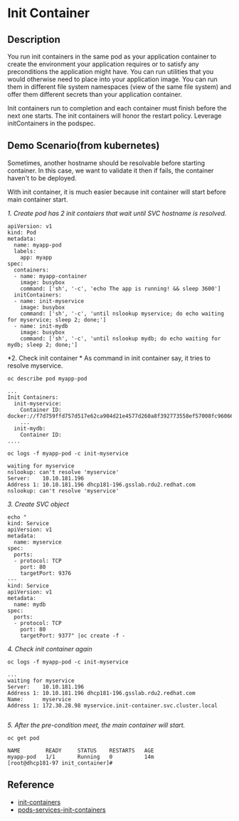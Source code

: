 # Init Container

## Description
You run init containers in the same pod as your application container to create the environment your application requires or to satisfy any preconditions the application might have. You can run utilities that you would otherwise need to place into your application image. You can run them in different file system namespaces (view of the same file system) and offer them different secrets than your application container.

Init containers run to completion and each container must finish before the next one starts. The init containers will honor the restart policy. Leverage initContainers in the podspec.

## Demo Scenario(from kubernetes)
Sometimes, another hostname should be resolvable before starting container. In this case, we want to validate it then if fails, the container haven't to be deployed.

With init container, it is much easier because init container will start before main container start.


*1. Create pod has 2 init contaiers that wait until SVC hostname is resolved.*
```
apiVersion: v1
kind: Pod
metadata:
  name: myapp-pod
  labels:
    app: myapp
spec:
  containers:
  - name: myapp-container
    image: busybox
    command: ['sh', '-c', 'echo The app is running! && sleep 3600']
  initContainers:
  - name: init-myservice
    image: busybox
    command: ['sh', '-c', 'until nslookup myservice; do echo waiting for myservice; sleep 2; done;']
  - name: init-mydb
    image: busybox
    command: ['sh', '-c', 'until nslookup mydb; do echo waiting for mydb; sleep 2; done;']
```

*2. Check init container *
As command in init container say, it tries to resolve myservice.

```
oc describe pod myapp-pod

...
Init Containers:
  init-myservice:
    Container ID:	docker://f7d759ffd757d517e62ca904d21e4577d260a8f392773558ef57008fc9606638
    ...
  init-mydb:
    Container ID:	
....

oc logs -f myapp-pod -c init-myservice

waiting for myservice
nslookup: can't resolve 'myservice'
Server:    10.10.181.196
Address 1: 10.10.181.196 dhcp181-196.gsslab.rdu2.redhat.com
nslookup: can't resolve 'myservice'
```

*3. Create SVC object*
```
echo "
kind: Service
apiVersion: v1
metadata:
  name: myservice
spec:
  ports:
  - protocol: TCP
    port: 80
    targetPort: 9376
---
kind: Service
apiVersion: v1
metadata:
  name: mydb
spec:
  ports:
  - protocol: TCP
    port: 80
    targetPort: 9377" |oc create -f -

```

*4. Check init container again*
```
oc logs -f myapp-pod -c init-myservice

...
waiting for myservice
Server:    10.10.181.196
Address 1: 10.10.181.196 dhcp181-196.gsslab.rdu2.redhat.com
Name:      myservice
Address 1: 172.30.28.98 myservice.init-container.svc.cluster.local


```


*5. After the pre-condition meet, the main container will start.*
```
oc get pod

NAME        READY     STATUS    RESTARTS   AGE
myapp-pod   1/1       Running   0          14m
[root@dhcp181-97 init_container]# 

```

## Reference
- [init-containers](https://docs.openshift.com/container-platform/3.6/architecture/core_concepts/containers_and_images.html#init-containers)
- [pods-services-init-containers](https://docs.openshift.com/container-platform/3.6/architecture/core_concepts/pods_and_services.html#pods-services-init-containers)
